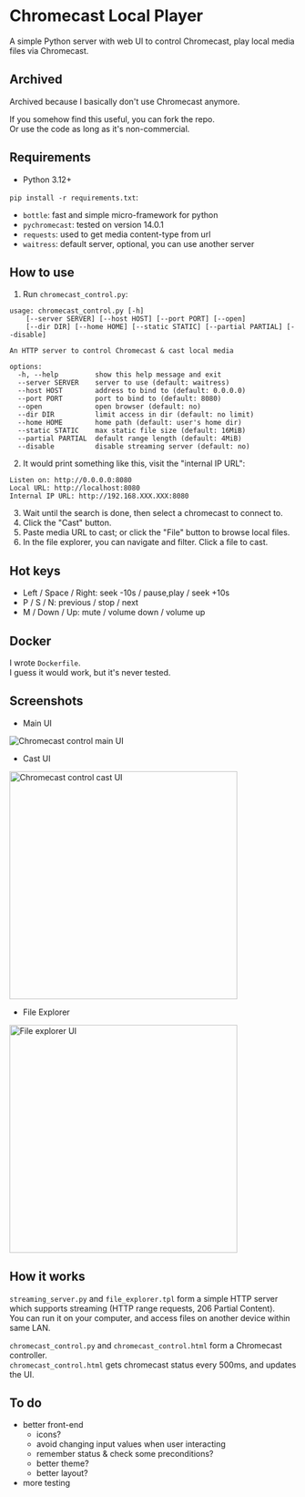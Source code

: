 # Chromecast Local Player

A simple Python server with web UI to control Chromecast,
    play local media files via Chromecast.

## Archived

Archived because I basically don't use Chromecast anymore.

If you somehow find this useful, you can fork the repo.  
Or use the code as long as it's non-commercial.

## Requirements

- Python 3.12+

`pip install -r requirements.txt`:
- `bottle`: fast and simple micro-framework for python
- `pychromecast`: tested on version 14.0.1
- `requests`: used to get media content-type from url
- `waitress`: default server, optional, you can use another server

## How to use

1. Run `chromecast_control.py`:
```
usage: chromecast_control.py [-h]
    [--server SERVER] [--host HOST] [--port PORT] [--open]
    [--dir DIR] [--home HOME] [--static STATIC] [--partial PARTIAL] [--disable]

An HTTP server to control Chromecast & cast local media

options:
  -h, --help         show this help message and exit
  --server SERVER    server to use (default: waitress)
  --host HOST        address to bind to (default: 0.0.0.0)
  --port PORT        port to bind to (default: 8080)
  --open             open browser (default: no)
  --dir DIR          limit access in dir (default: no limit)
  --home HOME        home path (default: user's home dir)
  --static STATIC    max static file size (default: 16MiB)
  --partial PARTIAL  default range length (default: 4MiB)
  --disable          disable streaming server (default: no)
```

2. It would print something like this, visit the "internal IP URL":
```
Listen on: http://0.0.0.0:8080
Local URL: http://localhost:8080
Internal IP URL: http://192.168.XXX.XXX:8080
```

3. Wait until the search is done, then select a chromecast to connect to.
4. Click the "Cast" button.
5. Paste media URL to cast; or click the "File" button to browse local files.
6. In the file explorer, you can navigate and filter. Click a file to cast.

## Hot keys

- Left / Space / Right: seek -10s / pause,play / seek +10s
- P / S / N: previous / stop / next
- M / Down / Up: mute / volume down / volume up

## Docker

I wrote `Dockerfile`.  
I guess it would work, but it's never tested.

## Screenshots

- Main UI

<img src="https://i.imgur.com/i2s2MMK.png" alt="Chromecast control main UI">

- Cast UI

<img src="https://i.imgur.com/Je8KPeZ.png" alt="Chromecast control cast UI" width="400">

- File Explorer

<img src="https://i.imgur.com/NlIuQQh.png" alt="File explorer UI" width="400">

## How it works

`streaming_server.py` and `file_explorer.tpl` form a simple HTTP server  
    which supports streaming (HTTP range requests, 206 Partial Content).  
You can run it on your computer, and access files on another device within same LAN.

`chromecast_control.py` and `chromecast_control.html` form a Chromecast controller.  
`chromecast_control.html` gets chromecast status every 500ms, and updates the UI.

## To do

- better front-end
    - icons?
    - avoid changing input values when user interacting
    - remember status & check some preconditions?
    - better theme?
    - better layout?
- more testing
